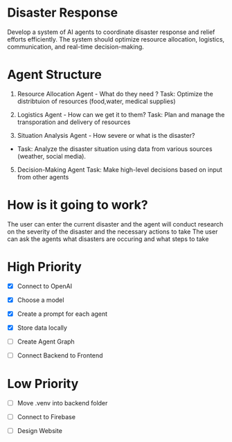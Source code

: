 # Disaster Response 
Develop a system of AI agents to coordinate disaster response and relief efforts efficiently. 
The system should optimize resource allocation, logistics, communication, and real-time decision-making.

# Agent Structure

1. Resource Allocation Agent - What do they need ?
Task: Optimize the distribtuion of resources (food,water, medical supplies)

2. Logistics Agent - How can we get it to them?
Task: Plan and manage the transporation and delivery of resources

4. Situation Analysis Agent - How severe or what is the disaster?
- Task: Analyze the disaster situation using data from various sources (weather, social media).

5. Decision-Making Agent
Task: Make high-level decisions based on input from other agents

# How is it going to work?

The user can enter the current disaster and the agent will conduct research on the severity of the disaster and the necessary actions to take
The user can ask the agents what disasters are occuring and what steps to take

# High Priority
- [x] Connect to OpenAI 
- [x] Choose a model
- [x] Create a prompt for each agent
- [x] Store data locally
- [ ] Create Agent Graph
- [ ] Connect Backend to Frontend


# Low Priority
- [ ] Move .venv into backend folder
- [ ] Connect to Firebase
- [ ] Design Website

